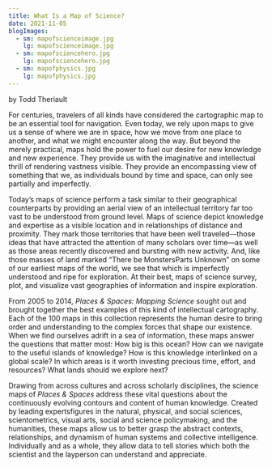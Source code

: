 ```yaml
---
title: What Is a Map of Science?
date: 2021-11-05
blogImages:
  - sm: mapofscienceimage.jpg
    lg: mapofscienceimage.jpg
  - sm: mapofsciencehero.jpg
    lg: mapofsciencehero.jpg
  - sm: mapofphysics.jpg
    lg: mapofphysics.jpg
---
```

by Todd Theriault

For centuries, travelers of all kinds have considered the cartographic map to be an essential tool for navigation. Even today, we rely upon maps to give us a sense of where we are in space, how we move from one place to another, and what we might encounter along the way. But beyond the merely practical, maps hold the power to fuel our desire for new knowledge and new experience. They provide us with the imaginative and intellectual thrill of rendering vastness visible. They provide an encompassing view of something that we, as individuals bound by time and space, can only see partially and imperfectly. 

Today’s maps of science perform a task similar to their geographical counterparts by providing an aerial view of an intellectual territory far too vast to be understood from ground level. Maps of science depict knowledge and expertise as a visible location and in relationships of distance and proximity. They mark those territories that have been well traveled—those ideas that have attracted the attention of many scholars over time—as well as those areas recently discovered and bursting with new activity. And, like those masses of land marked “There be MonstersParts Unknown” on some of our earliest maps of the world, we see that which is imperfectly understood and ripe for exploration. At their best, maps of science survey, plot, and visualize vast geographies of information and inspire exploration.

From 2005 to 2014, *Places & Spaces: Mapping Science* sought out and brought together the best examples of this kind of intellectual cartography. Each of the 100 maps in this collection represents the human desire to bring order and understanding to the complex forces that shape our existence. When we find ourselves adrift in a sea of information, these maps answer the questions that matter most: How big is this ocean? How can we navigate to the useful islands of knowledge? How is this knowledge interlinked on a global scale? In which areas is it worth investing precious time, effort, and resources? What lands should we explore next?

Drawing from across cultures and across scholarly disciplines, the science maps of *Places & Spaces* address these vital questions about the continuously evolving  contours and content of human knowledge. Created by leading expertsfigures in the natural, physical, and social sciences, scientometrics, visual arts, social and science policymaking, and the humanities, these maps allow us to better grasp the abstract contexts, relationships, and dynamism of human systems and collective intelligence. Individually and as a whole, they allow data to tell stories which both the scientist and the layperson can understand and appreciate.